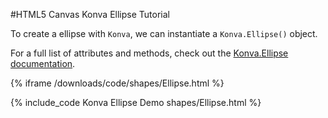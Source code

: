 
#HTML5 Canvas Konva Ellipse Tutorial

To create a ellipse with `Konva`, we can instantiate a `Konva.Ellipse()` object.

For a full list of attributes and methods, check out the [Konva.Ellipse documentation](http://konva.github.io/api/Konva.Ellipse.html).

{% iframe /downloads/code/shapes/Ellipse.html %}

{% include_code Konva Ellipse Demo shapes/Ellipse.html %}